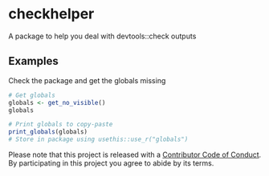 
<!-- README.md is generated from README.Rmd. Please edit that file -->

# checkhelper

A package to help you deal with devtools::check outputs

## Examples

Check the package and get the globals missing

``` r
# Get globals
globals <- get_no_visible()
globals

# Print globals to copy-paste
print_globals(globals)
# Store in package using usethis::use_r("globals")
```

Please note that this project is released with a [Contributor Code of
Conduct](CODE_OF_CONDUCT.md). By participating in this project you agree
to abide by its terms.
